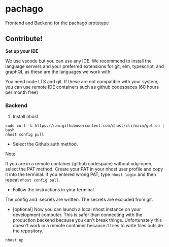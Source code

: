 # pachago
Frontend and Backend for the pachago prototype

## Contribute!

**Set up your IDE**

We use vscode but you can use any IDE. We recommend to install the language servers and your preferred extensions for git, elm, typescript, and graphQL as these are the languages we work with.

You need node LTS and git. If these are not compatible with your system, you can use remote IDE containers such as github codespaces (60 hours per month free)

### Backend

1. Install nhost

```shell
sudo curl -L https://raw.githubusercontent.com/nhost/cli/main/get.sh | bash
nhost config pull
```

- Select the Github auth method. 

> [!NOTE]
> If you are in a remote container (github codespace) without xdg-open, select the PAT method. Create your PAT in your nhost user profile and copy it into the terminal. If you entered wrong PAT, type `nhost login` and then repeat `nhost config pull`.

- Follow the instructions in your terminal.

The config and .secrets are written. The secrets are excluded from git.

- [optional] Now you can launch a local nhost instance on your development computer. This is safer than connecting with the production backend because you can't break things. Unfortunately this doesn't work in a remote container because it tries to write files outside the repository.

```shell
nhost up
```


